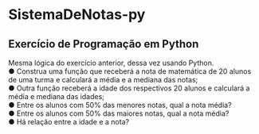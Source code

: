 # SistemaDeNotas-py
## Exercício de Programação em Python
Mesma lógica do exercício anterior, dessa vez usando Python. </br>
● Construa uma função que receberá a nota de matemática de 20 alunos de uma turma e calculará a média e a mediana das notas; </br>
● Outra função receberá a idade dos respectivos 20 alunos e calculará a média e mediana das idades; </br>
● Entre os alunos com 50% das menores notas, qual a nota média? </br>
● Entre os alunos com 50% das maiores notas, qual a nota média? </br>
● Há relação entre a idade e a nota? </br>
